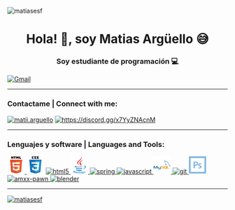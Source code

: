 <p align="left"> <img src="https://komarev.com/ghpvc/?username=matiasesf&label=Profile%20views&color=0e75b6&style=flat" alt="matiasesf" /> </p>

<h1 align="center">Hola! 👋, soy Matias Argüello 😅</h1>
<h3 align="center">Soy estudiante de programación 💻 </h3>

 [![Gmail](https://img.shields.io/badge/-Gmail-c14438?style=flat&logo=Gmail&logoColor=white)](mailto:matiasarguello09@gmail.com)
            
---------


<h3 align="left">Contactame | Connect with me:</h3>
<p align="left">
<a href="https://instagram.com/matii.arguello" target="blank"><img align="center" src="https://raw.githubusercontent.com/rahuldkjain/github-profile-readme-generator/master/src/images/icons/Social/instagram.svg" alt="matii.arguello" height="30" width="40" /></a>
<a href="https://discord.gg/x7YyZNAcnM" target="blank"><img align="center" src="https://raw.githubusercontent.com/rahuldkjain/github-profile-readme-generator/master/src/images/icons/Social/discord.svg" alt="https://discord.gg/x7YyZNAcnM" height="30" width="40" /></a>
</p>

-------------
<h3 align="left">Lenguajes y software | Languages and Tools:</h3>
<p align="left">  <a href="https://www.w3.org/html/" target="_blank" rel="noreferrer" id ="HTML"> <img src="https://raw.githubusercontent.com/devicons/devicon/master/icons/html5/html5-original-wordmark.svg" alt="html5" width="40" height="40"/> </a> <img src="https://raw.githubusercontent.com/devicons/devicon/master/icons/css3/css3-original-wordmark.svg" alt="css3" width="40" height="40" id ="CSS"/> </a>  <a href="https://sass-lang.com/" target="_blank" rel="noreferrer" id ="SASS"> <img src="https://i.imgur.com/Say96my.png" alt="html5" width="40" height="40"/> </a> <a href="https://www.java.com" target="_blank" rel="noreferrer"> <img src="https://raw.githubusercontent.com/devicons/devicon/master/icons/java/java-original.svg" alt="java" width="40" height="40"/> </a> <a href="https://spring.io/" target="_blank" rel="noreferrer"> <img src="https://www.vectorlogo.zone/logos/springio/springio-icon.svg" alt="spring" width="40" height="40"/> </a> <a href="https://www.javascript.com/" target="_blank" rel="noreferrer"> <img src="https://upload.wikimedia.org/wikipedia/commons/thumb/9/99/Unofficial_JavaScript_logo_2.svg/480px-Unofficial_JavaScript_logo_2.svg.png" alt="javascript" width="40" height="40"/> </a> <a href="https://www.mysql.com/" target="_blank" rel="noreferrer"> <img src="https://raw.githubusercontent.com/devicons/devicon/master/icons/mysql/mysql-original-wordmark.svg" alt="mysql" width="40" height="40"/> </a> <a href="https://git-scm.com/" target="_blank" rel="noreferrer"> <img src="https://www.vectorlogo.zone/logos/git-scm/git-scm-icon.svg" alt="git" width="40" height="40"/> </a><a href="https://www.photoshop.com/en" target="_blank" rel="noreferrer"> <img src="https://raw.githubusercontent.com/devicons/devicon/master/icons/photoshop/photoshop-line.svg" alt="photoshop" width="40" height="40"/> </a> 
<a href="https://www.amxmodx.org/" target="_blank" rel="noreferrer"> <img src="https://avatars.githubusercontent.com/u/88566025?s=64&v=4" alt="amxx-pawn" width="40" height="40"/> </a> <a href="https://www.blender.org/" target="_blank" rel="noreferrer"> <img src="https://download.blender.org/branding/community/blender_community_badge_white.svg" alt="blender" width="40" height="40"/> </a> <a href="https://www.w3schools.com/css/" target="_blank" rel="noreferrer">
</p>


---------------------------

<p><img align="center" src="https://github-readme-stats.vercel.app/api/top-langs?username=matiasesf&show_icons=true&locale=en&layout=compact" alt="matiasesf" /></p>




<!--
**MatiasEsf/MatiasEsf** is a ✨ _special_ ✨ repository because its `README.md` (this file) appears on your GitHub profile.

Here are some ideas to get you started:

- 🔭 I’m currently working on ...
- 🌱 I’m currently learning ...
- 👯 I’m looking to collaborate on ...
- 🤔 I’m looking for help with ...
- 💬 Ask me about ...
- 📫 How to reach me: ...
- 😄 Pronouns: ...
- ⚡ Fun fact: ...
-->
